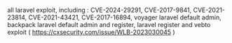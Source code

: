 all laravel exploit, including :
CVE-2024-29291,
CVE-2017-9841,
CVE-2021-23814,
CVE-2021-43421,
CVE-2017-16894,
voyager laravel default admin,
backpack laravel default admin and register,
laravel register and vebto exploit ( https://cxsecurity.com/issue/WLB-2023030045 )
